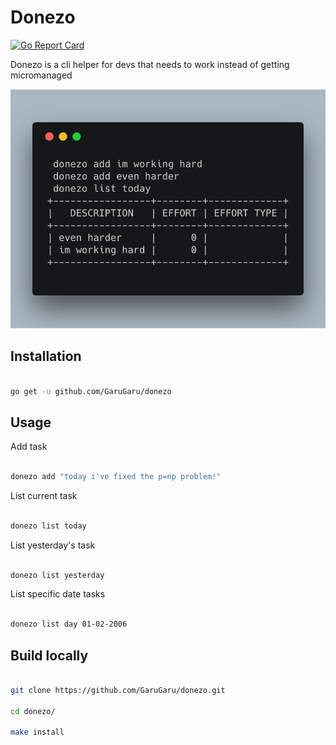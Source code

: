 # Donezo

[![Go Report Card](https://goreportcard.com/badge/github.com/GaruGaru/donezo)](https://goreportcard.com/report/github.com/GaruGaru/donezo)


Donezo is a cli helper for devs that needs to work instead of getting micromanaged


![Logo](https://github.com/GaruGaru/donezo/blob/master/res/terminal-example-00.png)


## Installation

```bash

go get -u github.com/GaruGaru/donezo

```

## Usage


Add task 

```bash

donezo add "today i've fixed the p=np problem!"

```

List current task

```bash

donezo list today

```

List yesterday's task

```bash

donezo list yesterday

```

List specific date tasks

```bash

donezo list day 01-02-2006

```

## Build locally


```bash

git clone https://github.com/GaruGaru/donezo.git

cd donezo/

make install

```



